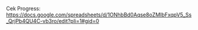 Cek Progress: https://docs.google.com/spreadsheets/d/1ONhbBd0Aqse8oZMIbFxqpV5_Ss_QrjPb4QU4C-vb3ro/edit?pli=1#gid=0
